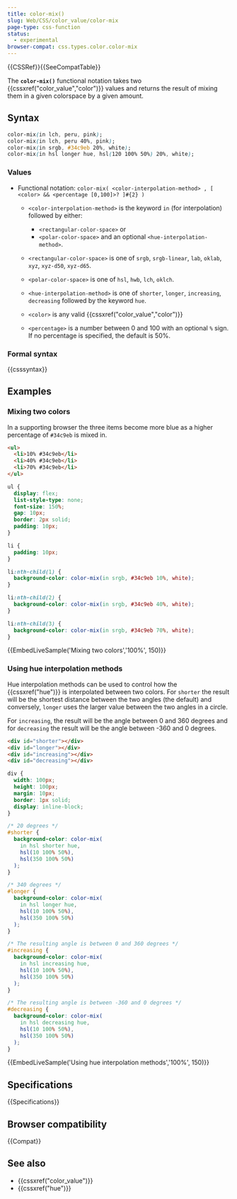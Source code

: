 ```yaml
---
title: color-mix()
slug: Web/CSS/color_value/color-mix
page-type: css-function
status:
  - experimental
browser-compat: css.types.color.color-mix
---
```


{{CSSRef}}{{SeeCompatTable}}

The **`color-mix()`** functional notation takes two {{cssxref("color_value","color")}} values and returns the result of mixing them in a given colorspace by a given amount.

## Syntax

```css
color-mix(in lch, peru, pink);
color-mix(in lch, peru 40%, pink);
color-mix(in srgb, #34c9eb 20%, white);
color-mix(in hsl longer hue, hsl(120 100% 50%) 20%, white);
```

### Values

- Functional notation: `color-mix( <color-interpolation-method> , [ <color> && <percentage [0,100]>? ]#{2} )`

  - `<color-interpolation-method>` is the keyword `in` (for interpolation) followed by either:

    - `<rectangular-color-space>` or
    - `<polar-color-space>` and an optional `<hue-interpolation-method>`.

  - `<rectangular-color-space>` is one of `srgb`, `srgb-linear`, `lab`, `oklab`, `xyz`, `xyz-d50`, `xyz-d65`.

  - `<polar-color-space>` is one of `hsl`, `hwb`, `lch`, `oklch`.

  - `<hue-interpolation-method>` is one of `shorter`, `longer`, `increasing`, `decreasing` followed by the keyword `hue`.

  - `<color>` is any valid {{cssxref("color_value","color")}}

  - `<percentage>` is a number between 0 and 100 with an optional `%` sign.
    If no percentage is specified, the default is 50%.

### Formal syntax

{{csssyntax}}

## Examples

### Mixing two colors

In a supporting browser the three items become more blue as a higher percentage of `#34c9eb` is mixed in.

```html
<ul>
  <li>10% #34c9eb</li>
  <li>40% #34c9eb</li>
  <li>70% #34c9eb</li>
</ul>
```

```css hidden
ul {
  display: flex;
  list-style-type: none;
  font-size: 150%;
  gap: 10px;
  border: 2px solid;
  padding: 10px;
}

li {
  padding: 10px;
}
```

```css
li:nth-child(1) {
  background-color: color-mix(in srgb, #34c9eb 10%, white);
}

li:nth-child(2) {
  background-color: color-mix(in srgb, #34c9eb 40%, white);
}

li:nth-child(3) {
  background-color: color-mix(in srgb, #34c9eb 70%, white);
}
```

{{EmbedLiveSample('Mixing two colors','100%', 150)}}

### Using hue interpolation methods

Hue interpolation methods can be used to control how the {{cssxref("hue")}} is interpolated between two colors.
For `shorter` the result will be the shortest distance between the two angles (the default) and conversely, `longer` uses the larger value between the two angles in a circle.

For `increasing`, the result will be the angle between 0 and 360 degrees and for `decreasing` the result will be the angle between -360 and 0 degrees.

```html
<div id="shorter"></div>
<div id="longer"></div>
<div id="increasing"></div>
<div id="decreasing"></div>
```

```css hidden
div {
  width: 100px;
  height: 100px;
  margin: 10px;
  border: 1px solid;
  display: inline-block;
}
```

```css
/* 20 degrees */
#shorter {
  background-color: color-mix(
    in hsl shorter hue,
    hsl(10 100% 50%),
    hsl(350 100% 50%)
  );
}

/* 340 degrees */
#longer {
  background-color: color-mix(
    in hsl longer hue,
    hsl(10 100% 50%),
    hsl(350 100% 50%)
  );
}

/* The resulting angle is between 0 and 360 degrees */
#increasing {
  background-color: color-mix(
    in hsl increasing hue,
    hsl(10 100% 50%),
    hsl(350 100% 50%)
  );
}

/* The resulting angle is between -360 and 0 degrees */
#decreasing {
  background-color: color-mix(
    in hsl decreasing hue,
    hsl(10 100% 50%),
    hsl(350 100% 50%)
  );
}
```

{{EmbedLiveSample('Using hue interpolation methods','100%', 150)}}

## Specifications

{{Specifications}}

## Browser compatibility

{{Compat}}

## See also

- {{cssxref("color_value")}}
- {{cssxref("hue")}}
